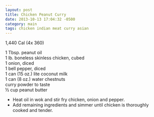 ```yaml
---
layout: post
title: Chicken Peanut Curry
date: 2013-10-13 17:04:32 -0500
category: main
tags: chicken indian meat curry asian
---
```

1,440 Cal (4x 360)  
  
1 Tbsp. peanut oil  
1 lb. boneless skinless chicken, cubed  
1 onion, diced  
1 bell pepper, diced  
1 can (15 oz.) lite coconut milk  
1 can (8 oz.) water chestnuts  
curry powder to taste  
½ cup peanut butter  
<ul>
 	<li>Heat oil in wok and stir fry chicken, onion and pepper.</li>
 	<li>Add remaining ingredients and simmer until chicken is thoroughly cooked and tender.</li>
</ul>
&nbsp;  
